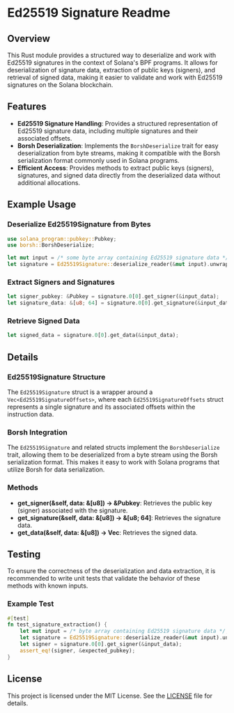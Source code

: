 # Ed25519 Signature Readme

## Overview

This Rust module provides a structured way to deserialize and work with Ed25519 signatures in the context of Solana's BPF programs. It allows for deserialization of signature data, extraction of public keys (signers), and retrieval of signed data, making it easier to validate and work with Ed25519 signatures on the Solana blockchain.

## Features

- **Ed25519 Signature Handling**: Provides a structured representation of Ed25519 signature data, including multiple signatures and their associated offsets.
- **Borsh Deserialization**: Implements the `BorshDeserialize` trait for easy deserialization from byte streams, making it compatible with the Borsh serialization format commonly used in Solana programs.
- **Efficient Access**: Provides methods to extract public keys (signers), signatures, and signed data directly from the deserialized data without additional allocations.

## Example Usage

### Deserialize Ed25519Signature from Bytes

```rust
use solana_program::pubkey::Pubkey;
use borsh::BorshDeserialize;

let mut input = /* some byte array containing Ed25519 signature data */;
let signature = Ed25519Signature::deserialize_reader(&mut input).unwrap();
```

### Extract Signers and Signatures

```rust
let signer_pubkey: &Pubkey = signature.0[0].get_signer(&input_data);
let signature_data: &[u8; 64] = signature.0[0].get_signature(&input_data);
```

### Retrieve Signed Data

```rust
let signed_data = signature.0[0].get_data(&input_data);
```

## Details

### Ed25519Signature Structure

The `Ed25519Signature` struct is a wrapper around a `Vec<Ed25519SignatureOffsets>`, where each `Ed25519SignatureOffsets` struct represents a single signature and its associated offsets within the instruction data.

### Borsh Integration

The `Ed25519Signature` and related structs implement the `BorshDeserialize` trait, allowing them to be deserialized from a byte stream using the Borsh serialization format. This makes it easy to work with Solana programs that utilize Borsh for data serialization.

### Methods

- **get_signer(&self, data: &[u8]) -> &Pubkey**: Retrieves the public key (signer) associated with the signature.
- **get_signature(&self, data: &[u8]) -> &[u8; 64]**: Retrieves the signature data.
- **get_data(&self, data: &[u8]) -> Vec<u8>**: Retrieves the signed data.

## Testing

To ensure the correctness of the deserialization and data extraction, it is recommended to write unit tests that validate the behavior of these methods with known inputs.

### Example Test

```rust
#[test]
fn test_signature_extraction() {
    let mut input = /* byte array containing Ed25519 signature data */;
    let signature = Ed25519Signature::deserialize_reader(&mut input).unwrap();
    let signer = signature.0[0].get_signer(&input_data);
    assert_eq!(signer, &expected_pubkey);
}
```

## License

This project is licensed under the MIT License. See the [LICENSE](LICENSE) file for details.